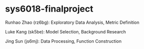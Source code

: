 # sys6018-finalproject

 Runhao Zhao (rz6bg): Exploratory Data Analysis, Metric Definition

 Luke Kang (sk5be): Model Selection, Background Research

 Jing Sun (js6mj): Data Processing, Function Construction
